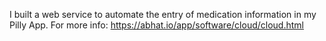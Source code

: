 I built a web service to automate the entry of medication information in my Pilly App. For more info: https://abhat.io/app/software/cloud/cloud.html
